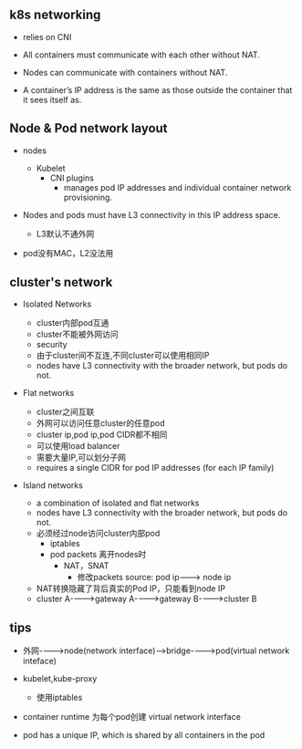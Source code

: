 ## k8s networking


+ relies on CNI

+ All containers must communicate with each other without NAT.

+ Nodes can communicate with containers without NAT.

+ A container’s IP address is the same as those outside the container that it sees itself as.



## Node & Pod  network layout

+ nodes
    + Kubelet
        + CNI plugins
            + manages pod IP addresses and individual container network provisioning.

+ Nodes and pods must have L3 connectivity in this IP address space.
    + L3默认不通外网

+ pod没有MAC，L2没法用

## cluster's network
+ Isolated Networks
    + cluster内部pod互通
    + cluster不能被外网访问
    + security
    + 由于cluster间不互连,不同cluster可以使用相同IP
    + nodes have L3 connectivity with the broader network, but pods do not.

+ Flat networks
    + cluster之间互联
    + 外网可以访问任意cluster的任意pod
    + cluster ip,pod ip,pod CIDR都不相同
    + 可以使用load balancer
    + 需要大量IP,可以划分子网
    + requires a single CIDR for pod IP addresses (for each IP family)

+ Island networks
    + a combination of isolated and flat networks
    + nodes have L3 connectivity with the broader network, but pods do not.
    + 必须经过node访问cluster内部pod
        + iptables
        + pod packets 离开nodes时
            + NAT，SNAT
                + 修改packets source:  pod ip---> node ip
    + NAT转换隐藏了背后真实的Pod IP，只能看到node IP
    + cluster A---->gateway A---->gateway B---->cluster B




## tips

+ 外网---->node(network interface)-->bridge---->pod(virtual network inteface)

+ kubelet,kube-proxy
    + 使用iptables

+ container runtime 为每个pod创建 virtual network interface

+ pod has a unique IP, which is shared by all containers in the pod

